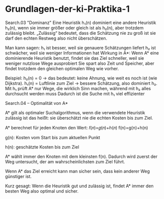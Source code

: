 # Grundlagen-der-ki-Praktika-1
Search.03 "Dominanz"
Eine Heuristik h₁(n) dominiert eine andere Heuristik h₂(n),
wenn sie immer größer oder gleich ist als h₂(n), aber trotzdem zulässig bleibt.
„Zulässig“ bedeutet, dass die Schätzung nie zu groß ist sie darf den echten Restweg also nicht überschätzen.

Man kann sagen:
h₁ ist besser, weil sie genauere Schätzungen liefert
h₂ ist schwächer, weil sie weniger Informationen hat
Wirkung in A*:
Wenn A* eine dominierende Heuristik benutzt,
findet sie das Ziel schneller,
weil sie weniger nutzlose Wege ausprobiert
Sie spart also Zeit und Speicher,
aber findet trotzdem den gleichen optimalen Weg wie vorher.

Beispiel:
h₂(n) = 0 → das bedeutet: keine Ahnung, wie weit es noch ist (wie Dijkstra).
h₁(n) = Luftlinie zum Ziel → bessere Schätzung, also dominiert h₂.
Mit h₁ prüft A* nur Wege, die wirklich Sinn machen,
während mit h₂ alles durchsucht werden muss
Dadurch ist die Suche mit h₁ viel effizienter




Search.04 – Optimalität von A*

A* gilt als optimaler Suchalgorithmus,
wenn die verwendete Heuristik zulässig ist 
das heißt: sie überschätzt nie die echten Kosten bis zum Ziel.

A* berechnet für jeden Knoten den Wert:
𝑓(𝑛)=𝑔(𝑛)+ℎ(𝑛)
f(n)=g(n)+h(n)

g(n): Kosten vom Start bis zum aktuellen Punkt

h(n): geschätzte Kosten bis zum Ziel

A* wählt immer den Knoten mit dem kleinsten f(n).
Dadurch wird zuerst der Weg untersucht,
der am wahrscheinlichsten zum Ziel führt.

Wenn A* das Ziel erreicht
kann man sicher sein,
dass kein anderer Weg günstiger ist.

Kurz gesagt:
Wenn die Heuristik gut und zulässig ist,
findet A* immer den besten Weg 
also optimal und sicher.

